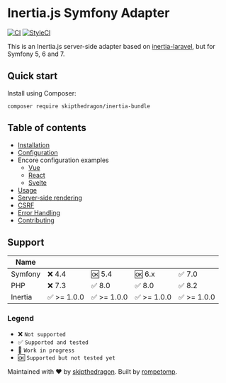 # Inertia.js Symfony Adapter

[![CI](https://github.com/skipthedragon/inertia-bundle/workflows/CI/badge.svg)](https://github.com/skipthedragon/inertia-bundle/actions)
[![StyleCI](https://github.styleci.io/repos/201484253/shield?style=flat)](https://github.styleci.io/repos/201484253)

This is an Inertia.js server-side adapter based on [inertia-laravel](https://github.com/inertiajs/inertia-laravel), but
for Symfony 5, 6 and 7.

## Quick start

Install using Composer:

```console
composer require skipthedragon/inertia-bundle
```

## Table of contents

- [Installation](docs/installation.md)
- [Configuration](docs/configuration.md)
- Encore configuration examples
  - [Vue](docs/encore_config_examples/vue.md)
  - [React](docs/encore_config_examples/react.md)
  - [Svelte](docs/encore_config_examples/svelte.md)
- [Usage](docs/usage.md)
- [Server-side rendering](docs/ssr.md)
- [CSRF](docs/csrf.md)
- [Error Handling](docs/error-handling.md)
- [Contributing](docs/contributing.md)

## Support

| Name    |             |             |             |             |
| ------- | ----------- | ----------- | ----------- | ----------- |
| Symfony | ❌ 4.4      | 🆗 5.4      | 🆗 6.x      | ✅ 7.0      |
| PHP     | ❌ 7.3      | ✅ 8.0      | ✅ 8.0      | ✅ 8.2      |
| Inertia | ✅ >= 1.0.0 | ✅ >= 1.0.0 | ✅ >= 1.0.0 | ✅ >= 1.0.0 |

### Legend

- ❌ `Not supported`
- ✅ `Supported and tested`
- 🚧 `Work in progress`
- 🆗 `Supported but not tested yet`

Maintained with ❤️ by [skipthedragon](https://github.com/SkipTheDragon). Built
by [rompetomp](https://github.com/rompetomp).
